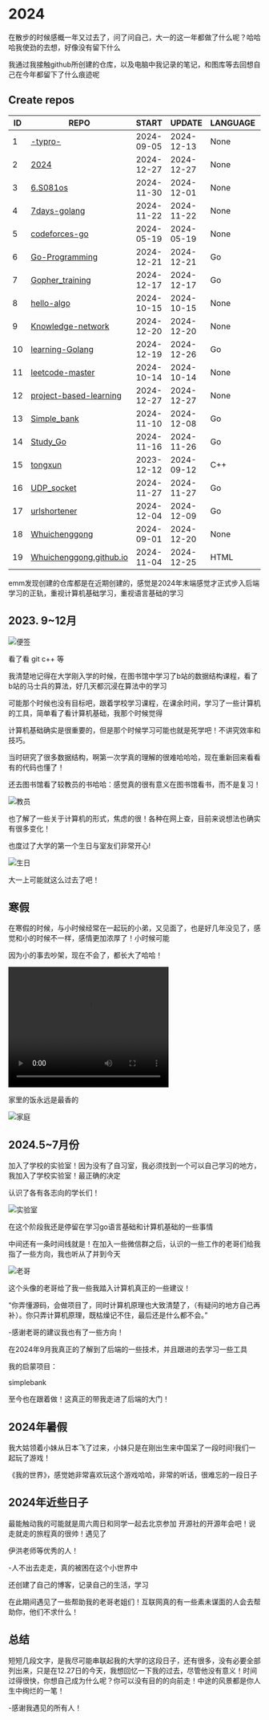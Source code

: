 # 2024



在散步的时候感概一年又过去了，问了问自己，大一的这一年都做了什么呢？哈哈哈我使劲的去想，好像没有留下什么

我通过我接触github所创建的仓库，以及电脑中我记录的笔记，和图库等去回想自己在今年都留下了什么痕迹呢



## Create repos

| ID   | REPO                                                         | START      | UPDATE     | LANGUAGE | STARS |
| ---- | ------------------------------------------------------------ | ---------- | ---------- | -------- | ----- |
| 1    | [-typro-](https://github.com/Whuichenggong/-typro-)          | 2024-09-05 | 2024-12-13 | None     | 0     |
| 2    | [2024](https://github.com/Whuichenggong/2024)                | 2024-12-27 | 2024-12-27 | None     | 0     |
| 3    | [6.S081os](https://github.com/Whuichenggong/6.S081os)        | 2024-11-30 | 2024-12-01 | None     | 0     |
| 4    | [7days-golang](https://github.com/Whuichenggong/7days-golang) | 2024-11-22 | 2024-11-22 | None     | 0     |
| 5    | [codeforces-go](https://github.com/Whuichenggong/codeforces-go) | 2024-05-19 | 2024-05-19 | None     | 0     |
| 6    | [Go-Programming](https://github.com/Whuichenggong/Go-Programming) | 2024-12-21 | 2024-12-21 | Go       | 0     |
| 7    | [Gopher_training](https://github.com/Whuichenggong/Gopher_training) | 2024-12-17 | 2024-12-17 | Go       | 1     |
| 8    | [hello-algo](https://github.com/Whuichenggong/hello-algo)    | 2024-10-15 | 2024-10-15 | None     | 0     |
| 9    | [Knowledge-network](https://github.com/Whuichenggong/Knowledge-network) | 2024-12-20 | 2024-12-20 | None     | 0     |
| 10   | [learning-Golang](https://github.com/Whuichenggong/learning-Golang) | 2024-12-19 | 2024-12-26 | Go       | 0     |
| 11   | [leetcode-master](https://github.com/Whuichenggong/leetcode-master) | 2024-10-14 | 2024-10-14 | None     | 0     |
| 12   | [project-based-learning](https://github.com/Whuichenggong/project-based-learning) | 2024-12-27 | 2024-12-27 | None     | 0     |
| 13   | [Simple_bank](https://github.com/Whuichenggong/Simple_bank)  | 2024-11-10 | 2024-12-08 | Go       | 0     |
| 14   | [Study_Go](https://github.com/Whuichenggong/Study_Go)        | 2024-11-16 | 2024-11-26 | Go       | 0     |
| 15   | [tongxun](https://github.com/Whuichenggong/tongxun)          | 2023-12-12 | 2024-09-12 | C++      | 0     |
| 16   | [UDP_socket](https://github.com/Whuichenggong/UDP_socket)    | 2024-11-27 | 2024-11-27 | Go       | 0     |
| 17   | [urlshortener](https://github.com/Whuichenggong/urlshortener) | 2024-12-04 | 2024-12-09 | Go       | 0     |
| 18   | [Whuichenggong](https://github.com/Whuichenggong/Whuichenggong) | 2024-09-01 | 2024-12-20 | None     | 1     |
| 19   | [Whuichenggong.github.io](https://github.com/Whuichenggong/Whuichenggong.github.io) | 2024-11-04 | 2024-12-25 | HTML     | 0     |

emm发现创建的仓库都是在近期创建的，感觉是2024年末端感觉才正式步入后端学习的正轨，重视计算机基础学习，重视语言基础的学习



## 2023. 9~12月

![便签](E:\github.com\Whuichenggong_year\2024_pictures\便签.png)

看了看 git  c++ 等

我清楚地记得在大学刚入学的时候，在图书馆中学习了b站的数据结构课程，看了b站的马士兵的算法，好几天都沉浸在算法中的学习

可能那个时候也没有目标吧，跟着学校学习课程，在课余时间，学习了一些计算机的工具，简单看了看计算机基础，我那个时候觉得

计算机基础确实是很重要的，但是那个时候学习可能也就是死学吧！不讲究效率和技巧。



当时研究了很多数据结构，啊第一次学真的理解的很难哈哈哈，现在重新回来看看有的代码也懂了！



还去图书馆看了较教员的书哈哈：感觉真的很有意义在图书馆看书，而不是复习！



![教员](E:\github.com\Whuichenggong_year\2024_pictures\教员.jpg)





也了解了一些关于计算机的形式，焦虑的很！各种在网上查，目前来说想法也确实有很多变化！



也度过了大学的第一个生日与室友们非常开心!

![生日](E:\github.com\Whuichenggong_year\2024_pictures\birsday.jpg)

大一上可能就这么过去了吧！





## 寒假

在寒假的时候，与小时候经常在一起玩的小弟，又见面了，也是好几年没见了，感觉和小的时候不一样，感情更加浓厚了！小时候可能

因为小的事去吵架，现在不会了，都长大了哈哈！



<video width="320" height="240" controls>
  <source src="E:\github.com\Whuichenggong_year\2024_pictures\video.mp4" type="video/mp4">
  你的浏览器不支持 HTML5 video 标签。
</video>



家里的饭永远是最香的



![家庭](E:\github.com\Whuichenggong_year\2024_pictures\家庭.jpg)







## 2024.5~7月份



加入了学校的实验室！因为没有了自习室，我必须找到一个可以自己学习的地方，我加入了学校实验室！最正确的决定

认识了各有各志向的学长们！



![实验室](E:\github.com\Whuichenggong_year\2024_pictures\实验室.jpg)



在这个阶段我还是停留在学习go语言基础和计算机基础的一些事情



中间还有一条时间线就是！在加入一些微信群之后，认识的一些工作的老哥们给我指了一些方向，我也听从了并到今天



![老哥](E:\github.com\Whuichenggong_year\2024_pictures\老哥.jpg)

这个头像的老哥给了我一些我踏入计算机真正的一些建议！



“你弄懂源码，会做项目了，同时计算机原理也大致清楚了，（有疑问的地方自己再补）。你只弄计算机原理，既枯燥记不住，最后还是什么都不会。”



-感谢老哥的建议我也有了一些方向！



在2024年9月我真正的了解到了后端的一些技术，并且跟进的去学习一些工具



我的启蒙项目：



simplebank 



至今也在跟着做！这真正的带我走进了后端的大门！



## 2024年暑假

我大姑领着小妹从日本飞了过来，小妹只是在刚出生来中国呆了一段时间!我们一起玩了游戏！

《我的世界》，感觉她非常喜欢玩这个游戏哈哈，非常的听话，很难忘的一段日子





## 2024年近些日子



最能触动我的可能就是周六周日和同学一起去北京参加 开源社的开源年会吧！说走就走的旅程真的很帅！遇见了

伊洪老师等优秀的人！



-人不出去走走，真的被困在这个小世界中

还创建了自己的博客，记录自己的生活，学习



在此期间遇见了一些帮助我的老哥老姐们！互联网真的有一些素未谋面的人会去帮助你，他们不求什么！



## 总结

短短几段文字，是我尽可能串联起我的大学的这段日子，还有很多，没有必要全部列出来，只是在12.27日的今天，我想回忆一下我的过去，尽管他没有意义！时间过得很快，你想自己成为什么呢？你可以没有目的的向前走！中途的风景都是你人生中绚烂的一笔！



-感谢我遇见的所有人！
